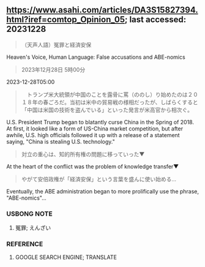## https://www.asahi.com/articles/DA3S15827394.html?iref=comtop_Opinion_05; last accessed: 20231228

> （天声人語）冤罪と経済安保

Heaven's Voice, Human Language: False accusations and ABE-nomics

> 2023年12月28日 5時00分

2023-12-28T05:00

>　トランプ米大統領が中国のことを露骨に罵（ののし）り始めたのは２０１８年の春ごろだ。当初は米中の貿易戦の様相だったが、しばらくすると「中国は米国の技術を盗んでいる」といった発言が米高官から相次ぐ。

U.S. President Trump began to blatantly curse China in the Spring of 2018. At first, it looked like a form of US-China market competition, but after awhile, U.S. high officials followed it up with a release of a statement saying, "China is stealing U.S. technology."

> 対立の重心は、知的所有権の問題に移っていった▼

At the heart of the conflict was the problem of knowledge transfer▼

> やがて安倍政権が「経済安保」という言葉を盛んに使い始める…

Eventually, the ABE administration began to more prolifically use the phrase, "ABE-nomics"...

### USBONG NOTE

1) 冤罪; えんざい

### REFERENCE

1) GOOGLE SEARCH ENGINE; TRANSLATE
